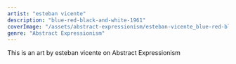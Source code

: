 ```yaml
---
artist: "esteban vicente"
description: "blue-red-black-and-white-1961"
coverImage: "/assets/abstract-expressionism/esteban-vicente_blue-red-black-and-white-1961.jpg"
genre: "Abstract Expressionism"
---
```

This is an art by esteban vicente on Abstract Expressionism

